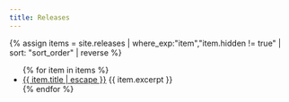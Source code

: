 ```yaml
---
title: Releases
---
```


{% assign items = site.releases | where_exp:"item","item.hidden != true" | sort: "sort_order" | reverse %}

<ul>
	{% for item in items %}
		<li {% if page.url == item.url %}class="current"{% endif %}><a href="{{ item.url | escape }}">{{ item.title | escape }}</a> {{ item.excerpt }}</li>
	{% endfor %}
</ul>
